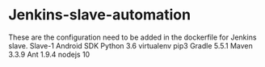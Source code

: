 # Jenkins-slave-automation
These are the configuration need to be added in the dockerfile for Jenkins slave.   Slave-1 Android SDK Python 3.6 virtualenv pip3 Gradle 5.5.1 Maven 3.3.9 Ant 1.9.4 nodejs 10

